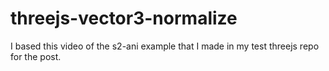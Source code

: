 # threejs-vector3-normalize

I based this video of the s2-ani example that I made in my test threejs repo for the post.
